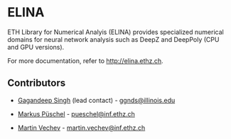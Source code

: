 # ELINA
ETH Library for Numerical Analyis (ELINA) provides specialized numerical domains for neural network analysis such as DeepZ and DeepPoly (CPU and GPU versions).


For more documentation, refer to http://elina.ethz.ch.


Contributors
--------------

* [Gagandeep Singh](https://ggndpsngh.github.io/) (lead contact) - ggnds@illinois.edu

* [Markus Püschel](https://acl.inf.ethz.ch/people/markusp/) - pueschel@inf.ethz.ch

* [Martin Vechev](https://www.sri.inf.ethz.ch/vechev.php) - martin.vechev@inf.ethz.ch

